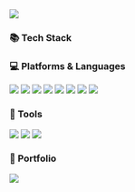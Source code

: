<img src="https://capsule-render.vercel.app/api?type=waving&color=auto&height=200&section=header&text=SoYeon&nbsp;Github&fontSize=90" />

### 📚 Tech Stack 

### 💻 Platforms & Languages 
<div>
<img src="https://img.shields.io/badge/Java-007396?style=flat&logo=Java&logoColor=white" />
<img src="https://img.shields.io/badge/Spring-6DB33F?style=flat&logo=Spring&logoColor=white" />
<img src="https://img.shields.io/badge/HTML5-E34F26?style=flat&logo=HTML5&logoColor=white" />
<img src="https://img.shields.io/badge/CSS3-1572B6?style=flat&logo=CSS3&logoColor=white" />
<img src="https://img.shields.io/badge/JavaScript-F7DF1E?style=flat&logo=JavaScript&logoColor=white" />
<img src="https://img.shields.io/badge/Oracle&nbsp;SQL-F80000?style=flat&logo=Oracle&logoColor=white" />
<img src="https://img.shields.io/badge/Amazon&nbsp;AWS-232F3E?style=flat&logo=amazonaws&logoColor=white" />
<img src="https://img.shields.io/badge/Bootstrap-7952B3?style=flat&logo=Bootstrap&logoColor=white" />
</div>


### 🧰 Tools
<div>
<img src="https://img.shields.io/badge/Eclipse&nbsp;IDE-2C2255?style=flat&logo=eclipseide&logoColor=white" />
<img src="https://img.shields.io/badge/Visual&nbsp;Studio&nbsp;Code-007acc?style=flat&logo=visualstudiocode&logoColor=white" />
<img src="https://img.shields.io/badge/Apache&nbsp;Tomcat-f8dc75?style=flat&logo=apachetomcat&logoColor=white" />
</div>

### 🔗 Portfolio
<a href="https://ggultiper.kro.kr"><img src="https://img.shields.io/badge/꿀TIPer-F7DF1E?style=flat&logo=Proto.io&logoColor=white"></a>



